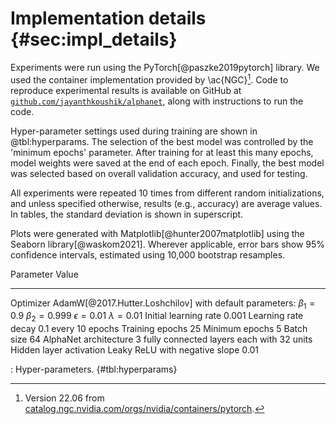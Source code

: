 # Implementation details {#sec:impl_details}

<!-- cSpell:ignore jayanthkoushik, matplotlib, seaborn -->

Experiments were run using the PyTorch[@paszke2019pytorch] library. We
used the container implementation provided by
\ac{NGC}[^note:container_link]. Code to reproduce experimental results
is available on GitHub at
[`github.com/jayanthkoushik/alphanet`](https://github.com/jayanthkoushik/alphanet),
along with instructions to run the code.

Hyper-parameter settings used during training are shown in
@tbl:hyperparams. The selection of the best model was controlled by the
'minimum epochs' parameter. After training for at least this many
epochs, model weights were saved at the end of each epoch. Finally, the
best model was selected based on overall validation accuracy, and used
for testing.

All experiments were repeated 10 times from different random
initializations, and unless specified otherwise, results (e.g.,
accuracy) are average values. In tables, the standard deviation is shown
in superscript.

Plots were generated with Matplotlib[@hunter2007matplotlib] using the
Seaborn library[@waskom2021]. Wherever applicable, error bars show 95%
confidence intervals, estimated using 10,000 bootstrap resamples.

Parameter                       Value
-------------                   --------
Optimizer                       AdamW[@2017.Hutter.Loshchilov] with default parameters:
                                    $\beta_1=0.9$
                                    $\beta_2=0.999$
                                    $\epsilon=0.01$
                                    $\lambda=0.01$
Initial learning rate           $0.001$
Learning rate decay             $0.1$ every 10 epochs
Training epochs                 25
Minimum epochs                  5
Batch size                      64
AlphaNet architecture           3 fully connected layers each with 32 units
Hidden layer activation         Leaky ReLU with negative slope $0.01$

: Hyper-parameters. {#tbl:hyperparams}

[^note:container_link]: Version 22.06 from [catalog.ngc.nvidia.com/orgs/nvidia/containers/pytorch](https://catalog.ngc.nvidia.com/orgs/nvidia/containers/pytorch).
